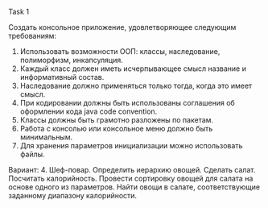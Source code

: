 Task 1

Создать консольное приложение, удовлетворяющее следующим требованиям:

1.	Использовать возможности ООП: классы, наследование, полиморфизм, инкапсуляция.
2.	Каждый класс должен иметь исчерпывающее смысл название и информативный состав.
3.	Наследование должно применяться только тогда, когда это имеет смысл.
4.	При кодировании должны быть использованы соглашения об оформлении кода java code convention.
5.	Классы должны быть грамотно разложены по пакетам.
6.	Работа с консолью или консольное меню должно быть минимальным.
7.	Для хранения параметров инициализации можно использовать файлы.

Вариант:
4.	Шеф-повар. Определить иерархию овощей. 
Сделать салат. 
Посчитать калорийность. 
Провести сортировку овощей для салата на основе одного из параметров. 
Найти овощи в салате, соответствующие заданному диапазону калорийности.
